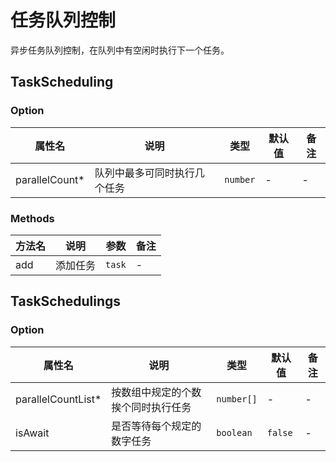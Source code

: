 # 任务队列控制

异步任务队列控制，在队列中有空闲时执行下一个任务。

## TaskScheduling

### Option

| 属性名 | 说明 | 类型 | 默认值 | 备注 |
| --- | --- | --- | --- | --- |
| parallelCount* | 队列中最多可同时执行几个任务 | `number` | - | - |

### Methods

| 方法名 | 说明 | 参数 | 备注 |
| --- | --- | --- | --- |
| add | 添加任务 | `task` | - |

## TaskSchedulings

### Option

| 属性名 | 说明 | 类型 | 默认值 | 备注 |
| --- | --- | --- | --- | --- |
| parallelCountList* | 按数组中规定的个数挨个同时执行任务 | `number[]` | - | - |
| isAwait | 是否等待每个规定的数字任务 | `boolean` | `false` | - |

